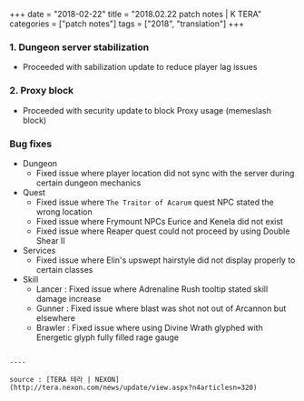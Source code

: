 +++
date = "2018-02-22"
title = "2018.02.22 patch notes | K TERA"
categories = ["patch notes"]
tags = ["2018", "translation"]
+++

### 1. Dungeon server stabilization
- Proceeded with sabilization update to reduce player lag issues

### 2. Proxy block
- Proceeded with security update to block Proxy usage (memeslash block)

### Bug fixes
- Dungeon
  - Fixed issue where player location did not sync with the server during certain dungeon mechanics
- Quest
  - Fixed issue where `The Traitor of Acarum` quest NPC stated the wrong location
  - Fixed issue where Frymount NPCs Eurice and Kenela did not exist
  - Fixed issue where Reaper quest could not proceed by using Double Shear II
- Services
  - Fixed issue where Elin's upswept hairstyle did not display properly to certain classes
- Skill
  - Lancer : Fixed issue where Adrenaline Rush tooltip stated skill damage increase
  - Gunner : Fixed issue where blast was shot not out of Arcannon but elsewhere
  - Brawler : Fixed issue where using Divine Wrath glyphed with Energetic glyph fully filled rage gauge
```

----

source : [TERA 테라 | NEXON](http://tera.nexon.com/news/update/view.aspx?n4articlesn=320)
